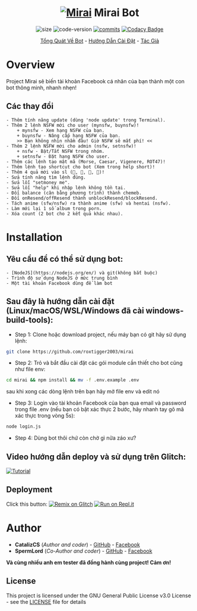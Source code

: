 <h1 align="center">
	<a href="#"><img src="https://i.imgur.com/jdqeKHq.jpg" alt="Mirai"></a>
	Mirai Bot
</h1>
<p align="center">
	<img alt="size" src="https://img.shields.io/github/repo-size/roxtigger2003/mirai.svg?style=flat-square&label=size">
	<img alt="code-version" src="https://img.shields.io/badge/dynamic/json?color=red&label=code%20version&prefix=v&query=%24.version&url=https%3A%2F%2Fraw.githubusercontent.com%2Froxtigger2003%2Fmirai%2Fmaster%2Fpackage.json&style=flat-square">
	<a href="https://github.com/roxtigger2003/mirai/commits"><img alt="commits" src="https://img.shields.io/github/commit-activity/m/roxtigger2003/mirai.svg?label=commit&style=flat-square"></a>
	<a href="https://app.codacy.com/manual/roxtigger2003/mirai?utm_source=github.com&utm_medium=referral&utm_content=roxtigger2003/mirai&utm_campaign=Badge_Grade_Dashboard"><img alt="Codacy Badge" src="https://api.codacy.com/project/badge/Grade/4025e6e2060c425b9731ec1eeb09489f"></a>
</p>

<p align="center">
	<a href="#Overview">Tổng Quát Về Bot</a>
	-
	<a href="#Installation">Hướng Dẫn Cài Đặt</a>
	-
	<a href="#Author">Tác Giả</a>
</p>

# Overview

Project Mirai sẽ biến tài khoản Facebook cá nhân của bạn thành một con bot thông minh, nhanh nhẹn!

## Các thay đổi
	- Thêm tính năng update (dùng 'node update' trong Terminal).
	- Thêm 2 lệnh NSFW mới cho user (mynsfw, buynsfw)!
		+ mynsfw - Xem hạng NSFW của bạn.
		+ buynsfw - Nâng cấp hạng NSFW của bạn.
		>> Bạn không nhìn nhầm đâu! Giờ NSFW sẽ mất phí! <<
	- Thêm 2 lệnh NSFW mới cho admin (nsfw, setnsfw)!
		+ nsfw - Bật/Tắt NSFW trong nhóm.
		+ setnsfw - Đặt hạng NSFW cho user.
	- Thêm các lệnh tạo mật mã (Morse, Caesar, Vigenere, ROT47)!
	- Thêm lệnh tạo shortcut cho bot (Xem trong help short)!
	- Thêm 4 quả mới vào sl (🍌, 🥝, 🥑, 🌽)!
	- Sửa tính năng tìm lệnh đúng.
	- Sửa lỗi "setmoney me".
	- Sửa lỗi "help" khi nhập lệnh không tồn tại.
	- Đổi balance (cân bằng phương trình) thành chemeb.
	- Đổi onResend/offResend thành unblockResend/blockResend.
	- Tách anime (sfw/nsfw) ra thành anime (sfw) và hentai (nsfw).
	- Làm mới lại 1 số album trong porn.
	- Xóa count (2 bot cho 2 kết quả khác nhau).

# Installation 

## Yêu cầu để có thể sử dụng bot:
	- [NodeJS](https://nodejs.org/en/) và git(không bắt buộc)
	- Trình độ sử dụng NodeJS ở mức trung bình
	- Một tài khoản Facebook dùng để làm bot
 
## Sau đây là hướng dẫn cài đặt (Linux/macOS/WSL/Windows đã cài windows-build-tools):  
+ Step 1: Clone hoặc download project, nếu máy bạn có git hãy sử dụng lệnh:
```bash
git clone https://github.com/roxtigger2003/mirai
```
+ Step 2: Trỏ và bắt đầu cài đặt các gói module cần thiết cho bot cũng như file env:
```bash
cd mirai && npm install && mv -f .env.example .env
```
sau khi xong các dòng lệnh trên bạn hãy mở file env và edit nó
+ Step 3: Login vào tài khoản Facebook của bạn qua email và password trong file .env (nếu bạn có bật xác thực 2 bước, hãy nhanh tay gõ mã xác thực trong vòng 5s):
```bash
node login.js
```
+ Step 4: Dùng bot thôi chứ còn chờ gì nữa záo xư?

## Video hướng dẫn deploy và sử dụng trên Glitch:
[![Tutorial](https://img.youtube.com/vi/wbfAxyV4n_o/0.jpg)](https://www.youtube.com/watch?v=wbfAxyV4n_o)

## Deployment
Click this button:
[![Remix on Glitch](https://cdn.glitch.com/2703baf2-b643-4da7-ab91-7ee2a2d00b5b%2Fremix-button.svg)](https://glitch.com/edit/#!/import/github/roxtigger2003/mirai)
[![Run on Repl.it](https://repl.it/badge/github/roxtigger2003/mirai)](https://repl.it/github/roxtigger2003/mirai)

# Author
- **CatalizCS** (*Author and coder*) - [GitHub](https://github.com/roxtigger2003) - [Facebook](https://fb.me/Cataliz2k)
- **SpermLord** (*Co-Author and coder*) - [GitHub](https://github.com/spermlord) - [Facebook](https://fb.me/MyNameIsSpermLord)

**Và cùng nhiều anh em tester đã đồng hành cùng project! Cảm ơn!**

## License

This project is licensed under the GNU General Public License v3.0 License - see the [LICENSE](LICENSE) file for details
